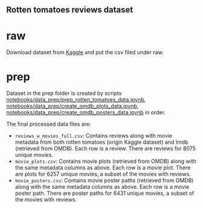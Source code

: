## Rotten tomatoes reviews dataset

# raw
Download dataset from [Kaggle](https://www.kaggle.com/datasets/stefanoleone992/rotten-tomatoes-movies-and-critic-reviews-dataset/data) and put the csv filed under raw.

# prep
Dataset in the prep folder is created by scripts [notebooks/data_prep/prep_rotten_tomatoes_data.ipynb](../../notebooks/data_prep/prep_rotten_tomatoes_data.ipynb), 
[notebooks/data_prep/create_omdb_plots_data.ipynb](../../notebooks/data_prep/create_omdb_plots_data.ipynb), 
[notebooks/data_prep/create_omdb_posters_data.ipynb](../../notebooks/data_prep/create_omdb_posters_data.ipynb)
in order.

The final processed data files are:
- `reviews_w_movies_full.csv`: Contains reviews along with movie metadata from both rotten tomatoes 
(origin Kaggle dataset) and Imdb (retrieved from OMDB). Each row is a review. There are reviews for 
8075 unique movies.
- `movie_plots.csv`: Contains movie plots (retrieved from OMDB) along with the same metadata columns as above. 
Each row is a movie plot. There are plots for 6257 unique movies, a subset of the movies with reviews.
- `movie_posters.csv`: Contains movie poster paths (retrieved from OMDB) along with the same metadata columns as above. 
Each row is a movie poster path. There are poster paths for 6431 unique movies, a subset of the movies with reviews.
